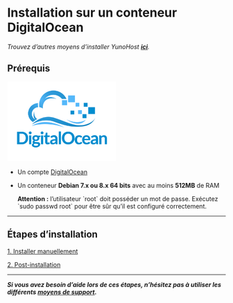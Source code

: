 # Installation sur un conteneur DigitalOcean

*Trouvez d’autres moyens d’installer YunoHost **[ici](/install_fr)**.*

## Prérequis

<img src="/images/digitalocean.png" width=250>

* Un compte [DigitalOcean](https://www.digitalocean.com/)
* Un conteneur **Debian 7.x ou 8.x 64 bits** avec au moins **512MB** de RAM

    <div class="alert alert-warning">
    <b>Attention :</b> l’utilisateur `root` doit posséder un mot de passe. Exécutez `sudo passwd root` pour être sûr qu’il est configuré correctement.
    </div>

---

## Étapes d’installation

<a class="btn btn-lg btn-default" href="/install_manually_fr">1. Installer manuellement</a>

<a class="btn btn-lg btn-default" href="/postinstall_fr">2. Post-installation</a>

---

***Si vous avez besoin d’aide lors de ces étapes, n’hésitez pas à utiliser les différents [moyens de support](/support_fr).***
